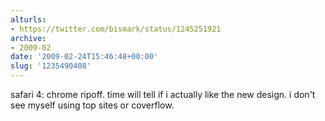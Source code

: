 ```yaml
---
alturls:
- https://twitter.com/bismark/status/1245251921
archive:
- 2009-02
date: '2009-02-24T15:46:48+00:00'
slug: '1235490408'
---
```


safari 4: chrome ripoff. time will tell if i actually like the new design. i don't see myself using top sites or coverflow.

